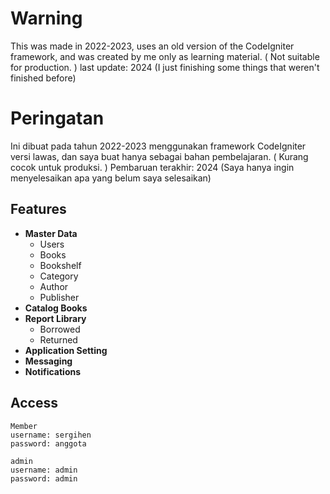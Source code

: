 # Warning

This was made in 2022-2023, uses an old version of the CodeIgniter framework, and was created by me only as learning material. ( Not suitable for production. ) last update: 2024 (I just finishing some things that weren't finished before)

# Peringatan

Ini dibuat pada tahun 2022-2023 menggunakan framework CodeIgniter versi lawas, dan saya buat hanya sebagai bahan pembelajaran. ( Kurang cocok untuk produksi. ) Pembaruan terakhir: 2024 (Saya hanya ingin menyelesaikan apa yang belum saya selesaikan)

## Features

- **Master Data**
  - Users
  - Books
  - Bookshelf
  - Category
  - Author
  - Publisher
- **Catalog Books**
- **Report Library**
  - Borrowed
  - Returned
- **Application Setting**
- **Messaging**
- **Notifications**

## Access

```
Member
username: sergihen
password: anggota

admin
username: admin
password: admin
```
